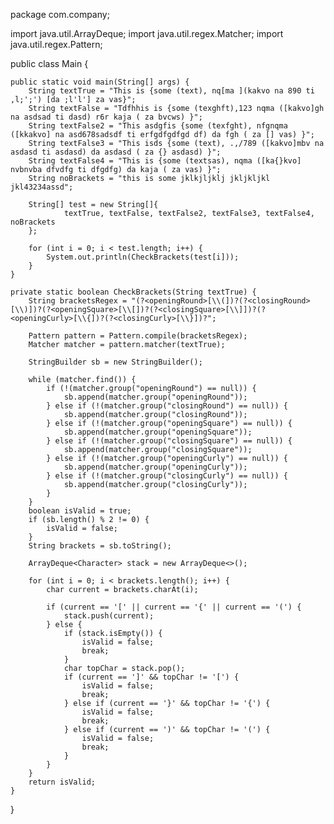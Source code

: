 package com.company;

import java.util.ArrayDeque;
import java.util.regex.Matcher;
import java.util.regex.Pattern;

public class Main {

    public static void main(String[] args) {
        String textTrue = "This is {some (text), nq[ma ](kakvo na 890 ti ,l;';') [da ;l'l'] za vas}";
        String textFalse = "Tdfhhis is {some (texghft),123 nqma ([kakvo]gh na asdsad ti dasd) r6r kaja ( za bvcws) }";
        String textFalse2 = "This asdgfis {some (texfght), nfgnqma ([kkakvo] na asd678sadsdf ti erfgdfgdfgd df) da fgh ( za [] vas) }";
        String textFalse3 = "This isds {some (text), .,/789 ([kakvo]mbv na asdasd ti asdasd) da asdasd ( za {} asdasd) }";
        String textFalse4 = "This is {some (textsas), nqma ([ka{}kvo] nvbnvba dfvdfg ti dfgdfg) da kaja ( za vas) }";
        String noBrackets = "this is some jklkjljklj jkljkljkl jkl43234assd"; 

        String[] test = new String[]{
                textTrue, textFalse, textFalse2, textFalse3, textFalse4, noBrackets
        };

        for (int i = 0; i < test.length; i++) {
            System.out.println(CheckBrackets(test[i]));
        }
    }

    private static boolean CheckBrackets(String textTrue) {
        String bracketsRegex = "(?<openingRound>[\\(])?(?<closingRound>[\\)])?(?<openingSquare>[\\[])?(?<closingSquare>[\\]])?(?<openingCurly>[\\{])?(?<closingCurly>[\\}])?";

        Pattern pattern = Pattern.compile(bracketsRegex);
        Matcher matcher = pattern.matcher(textTrue);

        StringBuilder sb = new StringBuilder();

        while (matcher.find()) {
            if (!(matcher.group("openingRound") == null)) {
                sb.append(matcher.group("openingRound"));
            } else if (!(matcher.group("closingRound") == null)) {
                sb.append(matcher.group("closingRound"));
            } else if (!(matcher.group("openingSquare") == null)) {
                sb.append(matcher.group("openingSquare"));
            } else if (!(matcher.group("closingSquare") == null)) {
                sb.append(matcher.group("closingSquare"));
            } else if (!(matcher.group("openingCurly") == null)) {
                sb.append(matcher.group("openingCurly"));
            } else if (!(matcher.group("closingCurly") == null)) {
                sb.append(matcher.group("closingCurly"));
            }
        }
        boolean isValid = true;
        if (sb.length() % 2 != 0) {
            isValid = false;
        }
        String brackets = sb.toString();
        
        ArrayDeque<Character> stack = new ArrayDeque<>();

        for (int i = 0; i < brackets.length(); i++) {
            char current = brackets.charAt(i);

            if (current == '[' || current == '{' || current == '(') {
                stack.push(current);
            } else {
                if (stack.isEmpty()) {
                    isValid = false;
                    break;
                }
                char topChar = stack.pop();
                if (current == ']' && topChar != '[') {
                    isValid = false;
                    break;
                } else if (current == '}' && topChar != '{') {
                    isValid = false;
                    break;
                } else if (current == ')' && topChar != '(') {
                    isValid = false;
                    break;
                }
            }
        }
        return isValid;
    }
}
